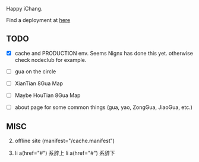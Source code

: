 Happy iChang.

Find a deployment at [here](http://yijing.cloudfoundry.com/)


## TODO

- [X] cache and PRODUCTION env.
  Seems Nignx has done this yet. otherwise check nodeclub for example.

- [ ] gua on the circle
- [ ] XianTian 8Gua Map
- [ ] Maybe HouTian 8Gua Map
- [ ] about page for some common things
      (gua, yao, ZongGua, JiaoGua, etc.)


## MISC

2. offline site
 (manifest="/cache.manifest")

3. 
    li
      a(href="#") 系辞上
    li
      a(href="#") 系辞下